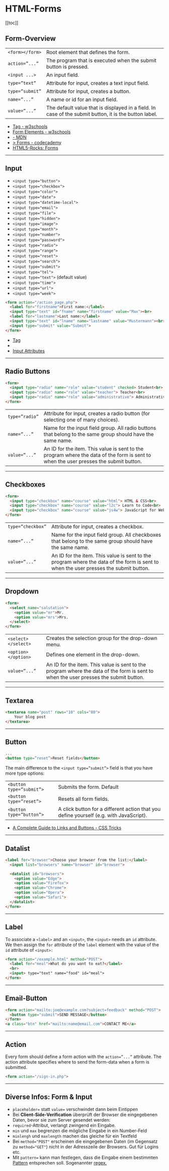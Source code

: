 
# HTML-Forms
[[toc]]

## Form-Overview

|                 |                                                              |
| --------------- | ------------------------------------------------------------ |
| `<form></form>` | Root element that defines the form.                          |
| `action=”...”`  | The program that is executed when the submit button is pressed. |
| `<input ...>`   | An input field.                                              |
| `type=”text”`   | Attribute for input, creates a text input field.             |
| `type=”submit”` | Attribute for input, creates a button.                       |
| `name=”...”`    | A name or id for an input field.                             |
| `value=”...”`   | The default value that is displayed in a field. In case of the submit button, it is the button label. |

- [ Tag - w3schools](https://www.w3schools.com/tags/tag_form.asp)
- [Form Elements - w3schools](https://www.w3schools.com/html/html_form_elements.asp)
- [ - MDN](https://developer.mozilla.org/en-US/docs/Web/HTML/Element/form)
- [> Forms - codecademy](https://www.codecademy.com/learn/learn-html/modules/learn-html-forms/cheatsheet)
- [HTML5-Rocks: Forms](https://www.html5rocks.com/en/tutorials/forms/html5forms/)

------

## Input

- `<input type="button">`
- `<input type="checkbox">`
- `<input type="color">`
- `<input type="date">`
- `<input type="datetime-local">`
- `<input type="email">`
- `<input type="file">`
- `<input type="hidden">`
- `<input type="image">`
- `<input type="month">`
- `<input type="number">`
- `<input type="password">`
- `<input type="radio">`
- `<input type="range">`
- `<input type="reset">`
- `<input type="search">`
- `<input type="submit">`
- `<input type="tel">`
- `<input type="text">` (default value)
- `<input type="time">`
- `<input type="url">`
- `<input type="week">`

```html
<form action="/action_page.php">
  <label for="firstname">First name:</label>
  <input type="text" id="fname" name="firstname" value="Max"><br>
  <label for="lastname">Last name:</label>
  <input type="text" id="lname" name="lastname" value="Mustermann"><br>
  <input type="submit" value="Submit">
</form>
```

- [ Tag](https://www.w3schools.com/tags/tag_input.asp)
- [](https://developer.mozilla.org/en-US/docs/Web/HTML/Element/input)
- [Input Attributes](https://www.w3schools.com/html/html_form_attributes.asp)

------



## Radio Buttons

```html
<form>
  <input type="radio" name="role" value="student" checked> Student<br>
  <input type="radio" name="role" value="teacher"> Teacher<br>
  <input type="radio" name="role" value="administrative"> Administrative
</form>
```

|                |                                                              |
| -------------- | ------------------------------------------------------------ |
| `type=”radio”` | Attribute for input, creates a radio button (for selecting one of many choices). |
| `name=”...”`   | Name for the input field group. All radio buttons that belong to the same group should have the same name. |
| `value=”...”`  | An ID for the item. This value is sent to the program where the data of the form is sent to when the user presses the submit button. |

------

## Checkboxes

```html
<form>
  <input type="checkbox" name="course" value="html"> HTML & CSS<br>
  <input type="checkbox" name="course" value="l2c"> Learn to Code<br>
  <input type="checkbox" name="course" value="js4w"> JavaScript for Web<br>
</form>
```

|                   |                                                              |
| ----------------- | ------------------------------------------------------------ |
| `type=”checkbox”` | Attribute for input, creates a checkbox.                     |
| `name=”...”`      | Name for the input field group. All checkboxes that belong to the same group should have the same name. |
| `value=”...”`     | An ID for the item. This value is sent to the program where the data of the form is sent to when the user presses the submit button. |

------

## Dropdown

```html
<form>
  <select name="salutation">
    <option value="mr">Mr.
    <option value="mrs">Mrs.
  </select>
</form>
```

|                     |                                                              |
| ------------------- | ------------------------------------------------------------ |
| `<select></select>` | Creates the selection group for the drop-down menu.          |
| `<option></option>` | Defines one element in the drop-down.                        |
| `value=”...”`       | An ID for the item. This value is sent to the program where the data of the form is sent to when the user presses the submit button. |

------

## Textarea

```html
<textarea name="post" rows="10" cols="80">
    Your blog post
</textarea>
```


------

## Button

```html
...
<button type=”reset”>Reset fields</button>
```

The main difference to the `<input type=”submit”>` field is that you have more type options:

|                          |                                                              |
| ------------------------ | ------------------------------------------------------------ |
| `<button type=”submit”>` | Submits the form.  Default   |
| `<button type=”reset”>`  | Resets all form fields.                                      |
| `<button type=”button”>` | A click button for a different action that you define yourself (e.g. with JavaScript). |

- [A Complete Guide to Links and Buttons - CSS Tricks](https://css-tricks.com/a-complete-guide-to-links-and-buttons/)

------




##  Datalist

```html
<label for="browser">Choose your browser from the list:</label>
  <input list="browsers" name="browser" id="browser">

  <datalist id="browsers">
    <option value="Edge">
    <option value="Firefox">
    <option value="Chrome">
    <option value="Opera">
    <option value="Safari">
  </datalist>
</form>
```

------

## Label

To associate a `<label>` and an `<input>`, the `<input>` needs an `id` attribute. We then assign the `for` attribute of the `label` element with the value of the `id` attribute of `<input>:`

```html
<form action="/example.html" method="POST">
  <label for="meal">What do you want to eat?</label>
  <br>
  <input> type="text" name="food" id="meal">
</form>
```

------

## Email-Button

```html
<form action="mailto:joe@example.com?subject=feedback" method="POST">
  <button type="submit">SEND MESSAGE</button>
</form>
<a class="btn" href="mailto:name@email.com">CONTACT ME</a>
```

------

## Action

Every form should define a form action with the `action=”...”` attribute. The action attribute specifies where to send the form-data when a form is submitted.

```html
<form action="/sign-in.php">
```

------

## Diverse Infos: Form & Input

- `placeholder=` statt `value=` verschwindet dann beim Eintippen
- Bei **Client-Side-Verification** überprüft der Browser die eingegebenen Daten, bevor sie zum Server gesendet werden:
- `required`-Attribut, verlangt zwingend ein Eingabe.
- `min` und `max` begrenzen die mögliche Eingabe in ein Number-Feld
- `minlengh` und `maxlength` machen das gleiche für ein Textfeld
- Bei `method="POST"` erscheinen die eingegebenen Daten (im Gegensatz zu `method="GET"`) nicht in der Adresszeile der Browsers. Gut für Logins etc.
- Mit `pattern=` kann man festlegen, dass die Eingabe einem bestimmten [Pattern](https://html.com/attributes/input-pattern/) entsprechen soll. Sogenannter [regex.](https://developer.mozilla.org/en-US/docs/Web/JavaScript/Guide/Regular_Expressions)


